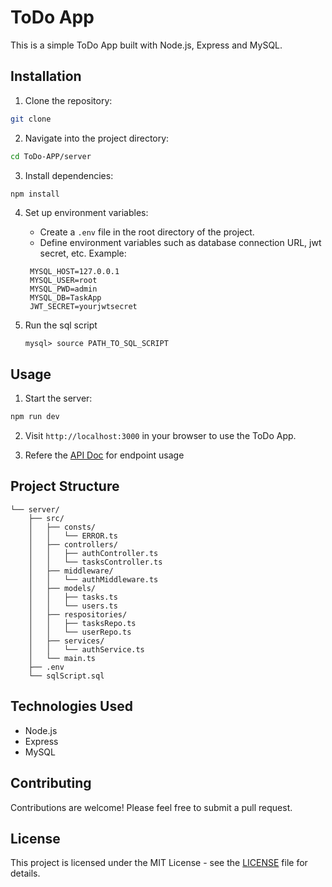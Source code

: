 # ToDo App

This is a simple ToDo App built with Node.js, Express and MySQL.

## Installation

1. Clone the repository:

```bash
git clone
```

2. Navigate into the project directory:

```bash
cd ToDo-APP/server
```

3. Install dependencies:

```bash
npm install
```

4. Set up environment variables:

   - Create a `.env` file in the root directory of the project.
   - Define environment variables such as database connection URL, jwt secret, etc. Example:

   ```
    MYSQL_HOST=127.0.0.1
    MYSQL_USER=root
    MYSQL_PWD=admin
    MYSQL_DB=TaskApp
    JWT_SECRET=yourjwtsecret

   ```

5. Run the sql script
   ```
   mysql> source PATH_TO_SQL_SCRIPT
   ```

## Usage

1. Start the server:

```bash
npm run dev
```

2. Visit `http://localhost:3000` in your browser to use the ToDo App.

3. Refere the [API Doc](APIDOC.MD) for endpoint usage

## Project Structure

```
└── server/
    ├── src/
    │   ├── consts/
    │   │   └── ERROR.ts
    │   ├── controllers/
    │   │   ├── authController.ts
    │   │   └── tasksController.ts
    │   ├── middleware/
    │   │   └── authMiddleware.ts
    │   ├── models/
    │   │   ├── tasks.ts
    │   │   └── users.ts
    │   ├── respositories/
    │   │   ├── tasksRepo.ts
    │   │   └── userRepo.ts
    │   ├── services/
    │   │   └── authService.ts
    │   └── main.ts
    ├── .env
    └── sqlScript.sql
```

## Technologies Used

- Node.js
- Express
- MySQL

## Contributing

Contributions are welcome! Please feel free to submit a pull request.

## License

This project is licensed under the MIT License - see the [LICENSE](LICENSE) file for details.
